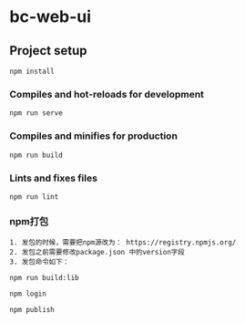 # bc-web-ui

## Project setup
```
npm install
```

### Compiles and hot-reloads for development
```
npm run serve
```

### Compiles and minifies for production
```
npm run build
```

### Lints and fixes files
```
npm run lint
```

### npm打包
    1. 发包的时候，需要把npm源改为： https://registry.npmjs.org/   
    2. 发包之前需要修改package.json 中的version字段
    3. 发包命令如下：

```        
npm run build:lib

npm login

npm publish

```
